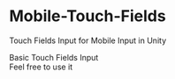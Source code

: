 # Mobile-Touch-Fields
 Touch Fields Input for Mobile Input in Unity

 Basic Touch Fields Input\
 Feel free to use it